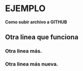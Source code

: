 # EJEMPLO
**Como subir archivo a GITHUB** 
## Otra linea que funciona
### Otra linea más.
### Otra linea más nueva.